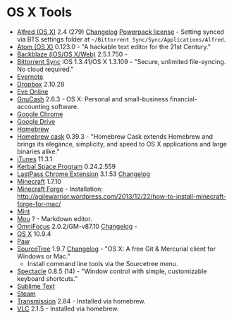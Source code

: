 # OS X Tools

- [Alfred (OS X)](http://www.alfredapp.com/) 2.4 (279) [Changelog](http://www.alfredapp.com/changelog/) [Powerpack license](https://mail.google.com/mail/u/0/?shva=1#search/alfred/145c85ee939f2df1) - Setting synced via BTS settings folder at `~/Bittorrent Sync/Sync/Applications/Alfred`.
- [Atom (OS X)](https://atom.io/) 0.123.0 - "A hackable text editor for the 21st Century."
- [Backblaze (iOS/OS X/Web)](http://www.backblaze.com/) 2.5.1.750 - 
- [Bittorrent Sync](http://www.bittorrent.com/sync) iOS 1.3.41/OS X 1.3.109 - "Secure, unlimited file-syncing. No cloud required."
- [Evernote]()
- [Dropbox]() 2.10.28
- [Eve Online]()
- [GnuCash](http://www.gnucash.org/) 2.6.3 - OS X: Personal and small-business financial-accounting software.
- [Google Chrome]()
- [Google Drive]()
- [Homebrew](http://brew.sh/)
- [Homebrew cask](http://caskroom.io/) 0.39.3 - "Homebrew Cask extends Homebrew and brings its elegance, simplicity, and speed to OS X applications and large binaries alike."
- [iTunes]() 11.3.1
- [Kerbal Space Program](https://kerbalspaceprogram.com/) 0.24.2.559
- [LastPass Chrome Extension]() 3.1.53 [Changelog](https://lastpass.com/upgrade.php)
- [Minecraft]() 1.7.10
- [Minecraft Forge]() - Installation: http://agilewarrior.wordpress.com/2013/12/22/how-to-install-minecraft-forge-for-mac/
- [Mint]()
- [Mou]() ? - Markdown editor.
- [OmniFocus](https://www.omnigroup.com/omnifocus) 2.0.2/GM-v87.10 [Changelog](http://www.omnigroup.com/releasenotes/omnifocus) - 
- [OS X]() 10.9.4
- [Paw]()
- [SourceTree](http://www.sourcetreeapp.com/) 1.9.7 [Changelog](http://sourcetreeapp.com/update/ReleaseNotes.html) - "OS X: A free Git & Mercurial client for Windows or Mac."
  - Install command line tools via the Sourcetree menu.
- [Spectacle](http://spectacleapp.com/) 0.8.5 (14) - "Window control with simple, customizable keyboard shortcuts."
- [Sublime Text]()
- [Steam]()
- [Transmission]() 2.84 - Installed via homebrew.
- [VLC](http://www.videolan.org/vlc/index.html) 2.1.5 - Installed via homebrew.
